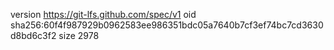 version https://git-lfs.github.com/spec/v1
oid sha256:60f4f987929b0962583ee986351bdc05a7640b7cf3ef74bc7cd3630d8bd6c3f2
size 2978

